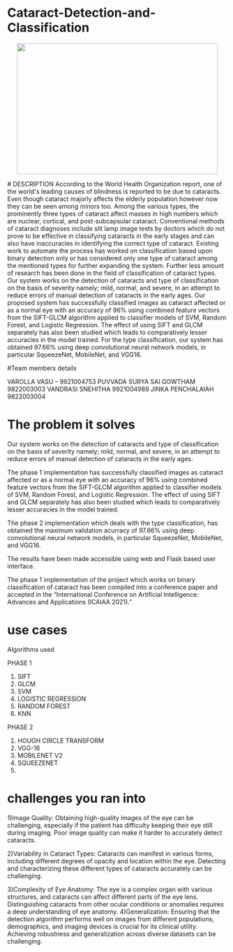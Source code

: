 # Cataract-Detection-and-Classification

<p align="center">
  <img width="460" height="300" src="https://user-images.githubusercontent.com/48744487/119628159-77a2e480-be2a-11eb-8557-eb8186d6fe04.png">
</p>
# DESCRIPTION
According to the World Health Organization report, one of the world's leading causes of blindness is reported to be due to cataracts. Even though cataract majorly affects the elderly population however now they can be seen among minors too. Among the various types, the prominently three types of cataract affect masses in high numbers which are nuclear, cortical, and post-subcapsular cataract. Conventional methods of cataract diagnoses include slit lamp image tests by doctors which do not prove to be effective in classifying cataracts in the early stages and can also have inaccuracies in identifying the correct type of cataract. Existing work to automate the process has worked on classification based upon binary detection only or has considered only one type of cataract among the mentioned types for further expanding the system. Further less amount of research has been done in the field of classification of cataract types. Our system works on the detection of cataracts and type of classification on the basis of severity namely; mild, normal, and severe, in an attempt to reduce errors of manual detection of cataracts in the early ages. Our proposed system has successfully classified images as cataract affected or as a normal eye with an accuracy of 96% using combined feature vectors from the SIFT-GLCM algorithm applied to classifier models of SVM, Random Forest, and Logistic Regression. The effect of using SIFT and GLCM separately has also been studied which leads to comparatively lesser accuracies in the model trained. For the type classification, our system has obtained 97.66% using deep convolutional neural network models, in particular SqueezeNet, MobileNet, and VGG16.

  #Team members details
  
VAROLLA VASU – 9921004753
PUVVADA SURYA SAI GOWTHAM 9822003003
VANDRASI SNEHITHA 9921004989
JINKA PENCHALAIAH 9822003004

# The problem it solves
Our system works on the detection of cataracts and type of classification on the basis of severity namely; mild, normal, and severe, in an attempt to reduce errors of manual detection of cataracts in the early ages.

The phase 1 implementation has successfully classified images as cataract affected or as a normal eye with an accuracy of 96% using combined feature vectors from the SIFT-GLCM algorithm applied to classifier models of SVM, Random Forest, and Logistic Regression. The effect of using SIFT and GLCM separately has also been studied which leads to comparatively lesser accuracies in the model trained. 

The phase 2 implementation which deals with the type classification, has obtained the maximum validation acurracy of 97.66% using deep convolutional neural network models, in particular SqueezeNet, MobileNet, and VGG16.

The results have been made accessible using web and Flask based user interface.

The phase 1 implementation of the project which works on binary classification of cataract has been compiled into a conference paper and accepted in the “International Conference on Artificial Intelligence: Advances and Applications (ICAIAA 2021).”

# use cases
Algorithms used

PHASE 1

1. SIFT 
2. GLCM
3. SVM
4. LOGISTIC REGRESSION
5. RANDOM FOREST
6. KNN

PHASE 2
1. HOUGH CIRCLE TRANSFORM
2. VGG-16
3. MOBILENET V2
4. SQUEEZENET
5. 
# challenges you ran into
1)Image Quality: Obtaining high-quality images of the eye can be challenging, especially if the patient has difficulty keeping their eye still during imaging. Poor image quality can make it harder to accurately detect cataracts.

2)Variability in Cataract Types: Cataracts can manifest in various forms, including different degrees of opacity and location within the eye. Detecting and characterizing these different types of cataracts accurately can be challenging.

3)Complexity of Eye Anatomy: The eye is a complex organ with various structures, and cataracts can affect different parts of the eye lens. Distinguishing cataracts from other ocular conditions or anomalies requires a deep understanding of eye anatomy.
4)Generalization: Ensuring that the detection algorithm performs well on images from different populations, demographics, and imaging devices is crucial for its clinical utility. Achieving robustness and generalization across diverse datasets can be challenging.

